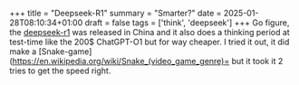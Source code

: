 +++
title = "Deepseek-R1"
summary = "Smarter?"
date = 2025-01-28T08:10:34+01:00
draft = false
tags = ['think', 'deepseek']
+++
Go figure, the [deepseek-r1](https://www.deepseek.com/) was released in China and it also does a thinking period at test-time like the 200$ ChatGPT-O1 but for way cheaper. I tried it out, it did make a [Snake-game](https://en.wikipedia.org/wiki/Snake_(video_game_genre)= but it took it 2 tries to get the speed right.
